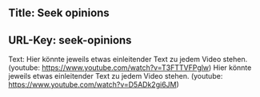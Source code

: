 Title: Seek opinions
----
URL-Key: seek-opinions
----
Text:
Hier könnte jeweils etwas einleitender Text zu jedem Video stehen.
(youtube:  https://www.youtube.com/watch?v=T3FTTVFPglw)
Hier könnte jeweils etwas einleitender Text zu jedem Video stehen.
(youtube:  https://www.youtube.com/watch?v=D5ADk2gi6JM)
